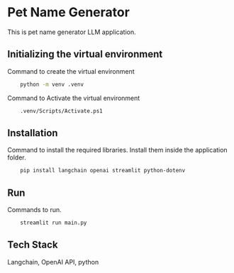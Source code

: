 
# Pet Name Generator

This is pet name generator LLM application.


## Initializing the virtual environment

Command to create the virtual environment

```bash
    python -m venv .venv
```
Command to Activate the virtual environment

```bash
    .venv/Scripts/Activate.ps1
```
## Installation

Command to install the required libraries. Install them inside the application  folder.

```bash
    pip install langchain openai streamlit python-dotenv
```
## Run

Commands to run.

```bash
    streamlit run main.py
```
    
## Tech Stack

Langchain, OpenAI API, python


